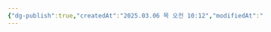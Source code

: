 ```yaml
---
{"dg-publish":true,"createdAt":"2025.03.06 목 오전 10:12","modifiedAt":"2025.03.06 목 오전 10:13","permalink":"/Study_etc/영양제/Acetyl-L-carnitine (ALCAR, 아세틸-L-카르티닌)/","dgPassFrontmatter":true}
---
```


